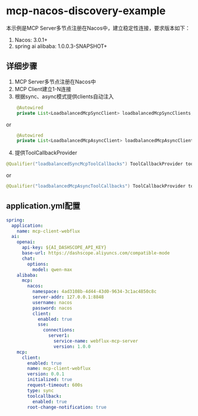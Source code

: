 # mcp-nacos-discovery-example

本示例是MCP Server多节点注册在Nacos中，建立稳定性连接，要求版本如下：
1. Nacos: 3.0.1+
2. spring ai alibaba: 1.0.0.3-SNAPSHOT+

## 详细步骤

1. MCP Server多节点注册在Nacos中
2. MCP Client建立1-N连接
3. 根据sync、async模式提供clients自动注入

```java
    @Autowired
    private List<LoadbalancedMcpSyncClient> loadbalancedMcpSyncClients;
```
or
```java
    @Autowired
    private List<LoadbalancedMcpAsyncClient> loadbalancedMcpAsyncClients;
```
4. 提供ToolCallbackProvider
```java
@Qualifier("loadbalancedSyncMcpToolCallbacks") ToolCallbackProvider tools
```
or
```java
@Qualifier("loadbalancedMcpAsyncToolCallbacks") ToolCallbackProvider tools

```

## application.yml配置

```yaml
spring:
  application:
    name: mcp-client-webflux
  ai:
    openai:
      api-key: ${AI_DASHSCOPE_API_KEY}
      base-url: https://dashscope.aliyuncs.com/compatible-mode
      chat:
        options:
          model: qwen-max
    alibaba:
      mcp:
        nacos:
          namespace: 4ad3108b-4d44-43d0-9634-3c1ac4850c8c
          server-addr: 127.0.0.1:8848
          username: nacos
          password: nacos
          client:
            enabled: true
            sse:
              connections:
                server1:
                  service-name: webflux-mcp-server
                  version: 1.0.0
    mcp:
      client:
        enabled: true
        name: mcp-client-webflux
        version: 0.0.1
        initialized: true
        request-timeout: 600s
        type: sync
        toolcallback:
          enabled: true
        root-change-notification: true
```